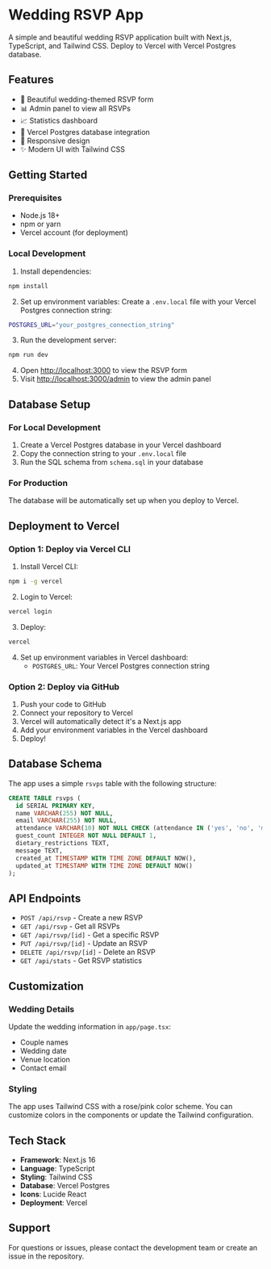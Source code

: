# Wedding RSVP App

A simple and beautiful wedding RSVP application built with Next.js, TypeScript, and Tailwind CSS. Deploy to Vercel with Vercel Postgres database.

## Features

- 🎉 Beautiful wedding-themed RSVP form
- 📊 Admin panel to view all RSVPs
- 📈 Statistics dashboard
- 💾 Vercel Postgres database integration
- 📱 Responsive design
- ✨ Modern UI with Tailwind CSS

## Getting Started

### Prerequisites

- Node.js 18+
- npm or yarn
- Vercel account (for deployment)

### Local Development

1. Install dependencies:

```bash
npm install
```

2. Set up environment variables:
   Create a `.env.local` file with your Vercel Postgres connection string:

```bash
POSTGRES_URL="your_postgres_connection_string"
```

3. Run the development server:

```bash
npm run dev
```

4. Open [http://localhost:3000](http://localhost:3000) to view the RSVP form
5. Visit [http://localhost:3000/admin](http://localhost:3000/admin) to view the admin panel

## Database Setup

### For Local Development

1. Create a Vercel Postgres database in your Vercel dashboard
2. Copy the connection string to your `.env.local` file
3. Run the SQL schema from `schema.sql` in your database

### For Production

The database will be automatically set up when you deploy to Vercel.

## Deployment to Vercel

### Option 1: Deploy via Vercel CLI

1. Install Vercel CLI:

```bash
npm i -g vercel
```

2. Login to Vercel:

```bash
vercel login
```

3. Deploy:

```bash
vercel
```

4. Set up environment variables in Vercel dashboard:
   - `POSTGRES_URL`: Your Vercel Postgres connection string

### Option 2: Deploy via GitHub

1. Push your code to GitHub
2. Connect your repository to Vercel
3. Vercel will automatically detect it's a Next.js app
4. Add your environment variables in the Vercel dashboard
5. Deploy!

## Database Schema

The app uses a simple `rsvps` table with the following structure:

```sql
CREATE TABLE rsvps (
  id SERIAL PRIMARY KEY,
  name VARCHAR(255) NOT NULL,
  email VARCHAR(255) NOT NULL,
  attendance VARCHAR(10) NOT NULL CHECK (attendance IN ('yes', 'no', 'maybe')),
  guest_count INTEGER NOT NULL DEFAULT 1,
  dietary_restrictions TEXT,
  message TEXT,
  created_at TIMESTAMP WITH TIME ZONE DEFAULT NOW(),
  updated_at TIMESTAMP WITH TIME ZONE DEFAULT NOW()
);
```

## API Endpoints

- `POST /api/rsvp` - Create a new RSVP
- `GET /api/rsvp` - Get all RSVPs
- `GET /api/rsvp/[id]` - Get a specific RSVP
- `PUT /api/rsvp/[id]` - Update an RSVP
- `DELETE /api/rsvp/[id]` - Delete an RSVP
- `GET /api/stats` - Get RSVP statistics

## Customization

### Wedding Details

Update the wedding information in `app/page.tsx`:

- Couple names
- Wedding date
- Venue location
- Contact email

### Styling

The app uses Tailwind CSS with a rose/pink color scheme. You can customize colors in the components or update the Tailwind configuration.

## Tech Stack

- **Framework**: Next.js 16
- **Language**: TypeScript
- **Styling**: Tailwind CSS
- **Database**: Vercel Postgres
- **Icons**: Lucide React
- **Deployment**: Vercel

## Support

For questions or issues, please contact the development team or create an issue in the repository.
